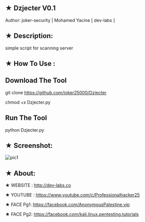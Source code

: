 ## ★ Dzjecter V0.1

Author: joker-security |  Mohamed Yacine [ dev-labs ]

## ★ Description:

simple script for scanning server 

## ★ How To Use :

## Download The Tool

git clone https://github.com/joker25000/Dzjecter

chmod +x Dzjecter.py

## Run The Tool

python Dzjecter.py

## ★ Screenshot:

![pic1](http://i.imgur.com/AThUX3U.png)

## ★ About:

★ WEBSITE : http://dev-labs.co

★ YOUTUBE : https://www.youtube.com/c/Professionalhacker25

★ FACE Pg1: https://facebook.com/AnonymousPalestine.vip

★ FACE Pg2: https://facebook.com/kali.linux.pentesting.tutorials 
